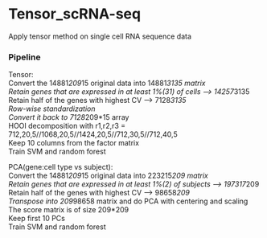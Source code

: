 # Tensor_scRNA-seq   
Apply tensor method on single cell RNA sequence data   

### Pipeline   
Tensor:   
Convert the 14881*209*15 original data into 14881*3135 matrix   
Retain genes that are expressed in at least 1%(31) of cells —> 14257*3135   
Retain half of the genes with highest CV —> 7128*3135   
Row-wise standardization   
Convert it back to 7128*209*15 array   
HOOI decomposition with r1,r2,r3 = 712,20,5//1068,20,5//1424,20,5//712,30,5//712,40,5   
Keep 10 columns from the factor matrix   
Train SVM and random forest   

PCA(gene:cell type vs subject):   
Convert the 14881*209*15 original data into 223215*209 matrix   
Retain genes that are expressed in at least 1%(2) of subjects —> 197317*209   
Retain half of the genes with highest CV —> 98658*209   
Transpose into 209*98658 matrix and do PCA with centering and scaling   
The score matrix is of size 209*209   
Keep first 10 PCs   
Train SVM and random forest   
